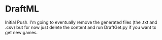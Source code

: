 # DraftML
Initial Push.
I'm going to eventually remove the generated files (the .txt and .csv) but for now just delete the content and run DraftGet.py if you want to get new games.